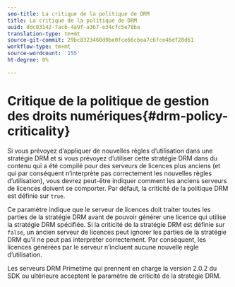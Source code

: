 ```yaml
---
seo-title: La critique de la politique de DRM
title: La critique de la politique de DRM
uuid: ddc03142-7acb-4a9f-a367-e34cfc5e78ba
translation-type: tm+mt
source-git-commit: 29bc8323460d9be0fce66cbea7c6fce46df20d61
workflow-type: tm+mt
source-wordcount: '155'
ht-degree: 0%

---
```



# Critique de la politique de gestion des droits numériques{#drm-policy-criticality}

Si vous prévoyez d’appliquer de nouvelles règles d’utilisation dans une stratégie DRM et si vous prévoyez d’utiliser cette stratégie DRM dans du contenu qui a été compilé pour des serveurs de licences plus anciens (et qui par conséquent n’interprète pas correctement les nouvelles règles d’utilisation), vous devrez peut-être indiquer comment les anciens serveurs de licences doivent se comporter. Par défaut, la criticité de la politique DRM est définie sur `true`.

Ce paramètre indique que le serveur de licences doit traiter toutes les parties de la stratégie DRM avant de pouvoir générer une licence qui utilise la stratégie DRM spécifiée. Si la criticité de la stratégie DRM est définie sur `false`, un ancien serveur de licences peut ignorer les parties de la stratégie DRM qu’il ne peut pas interpréter correctement. Par conséquent, les licences générées par le serveur n’incluent aucune nouvelle règle d’utilisation.

Les serveurs DRM Primetime qui prennent en charge la version 2.0.2 du SDK ou ultérieure acceptent le paramètre de criticité de la stratégie DRM.
